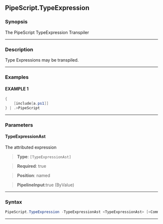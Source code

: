 PipeScript.TypeExpression
-------------------------
### Synopsis
The PipeScript TypeExpression Transpiler

---
### Description

Type Expressions may be transpiled.

---
### Examples
#### EXAMPLE 1
```PowerShell
{
    [include[a.ps1]]
} | .>PipeScript
```

---
### Parameters
#### **TypeExpressionAst**

The attributed expression



> **Type**: ```[TypeExpressionAst]```

> **Required**: true

> **Position**: named

> **PipelineInput**:true (ByValue)



---
### Syntax
```PowerShell
PipeScript.TypeExpression -TypeExpressionAst <TypeExpressionAst> [<CommonParameters>]
```
---

